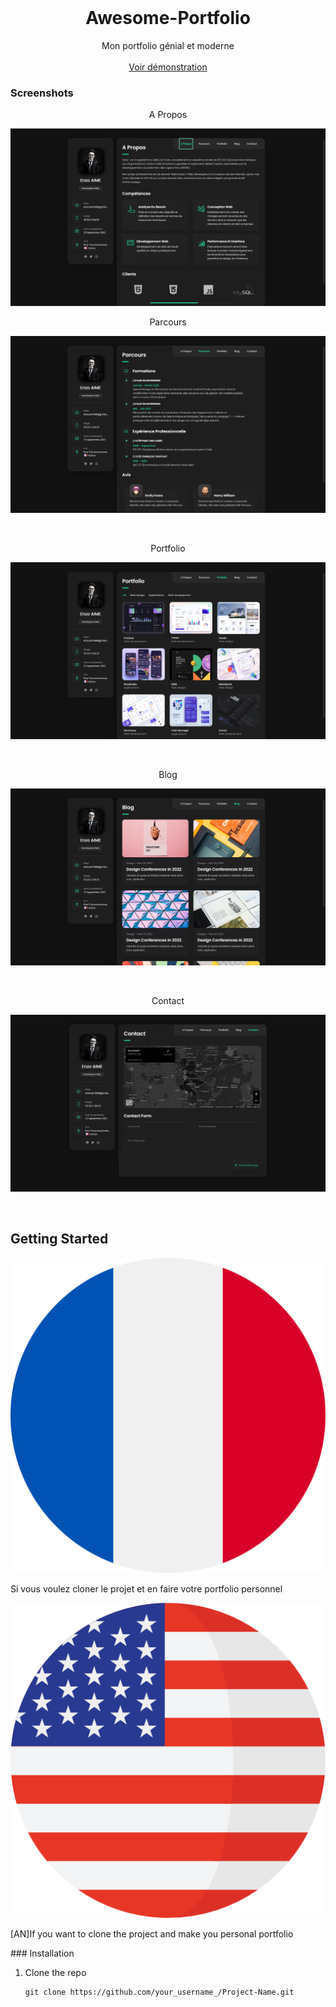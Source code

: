 <!-- PROJECT PREVIEW -->
<br />
<p align="center">

  <h1 align="center">Awesome-Portfolio</h3>

  <p align="center">
    Mon portfolio génial et moderne
    <br />
    <br />
    <a href="https://enzo91080.github.io/Portfolio-Enzo-AIME/">Voir démonstration</a>
  </p>
</p>



### Screenshots

<p align="center">
  <p align="center">A Propos</p>
  <img src="screenshots/about.PNG" alt="Home section">
</p>
<p align="center">
  <p align="center">Parcours</p>
  <img src="screenshots/experience.PNG" alt="Home section">
</p>
<br />
<p align="center">
  <p align="center">Portfolio</p>
  <img src="screenshots/projects.PNG" alt="About section">
</p>
<br />
<p align="center">
  <p align="center">Blog</p>
  <img src="screenshots/blog.PNG" alt="Experience section">
</p>
<br />
<p align="center">
  <p align="center">Contact</p>
  <img src="screenshots/contact.PNG" alt="Projects section">
</p>
<br />

<!-- GETTING STARTED -->
## Getting Started

<img src="screenshots/france.png">
<p>
Si vous voulez cloner le projet et en faire votre portfolio personnel
</p>
<img src="screenshots/united-states-of-america.png" style="widt">
<p>
[AN]If you want to clone the project and make you personal portfolio
</p>
### Installation

1. Clone the repo
   ```
   git clone https://github.com/your_username_/Project-Name.git
   ```


